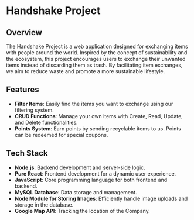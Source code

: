 # Handshake Project

## Overview

The Handshake Project is a web application designed for exchanging items with people around the world. Inspired by the concept of sustainability and the ecosystem, this project encourages users to exchange their unwanted items instead of discarding them as trash. By facilitating item exchanges, we aim to reduce waste and promote a more sustainable lifestyle.

## Features

- **Filter Items**: Easily find the items you want to exchange using our filtering system.
- **CRUD Functions**: Manage your own items with Create, Read, Update, and Delete functionalities.
- **Points System**: Earn points by sending recyclable items to us. Points can be redeemed for special coupons.

## Tech Stack

- **Node.js**: Backend development and server-side logic.
- **Pure React**: Frontend development for a dynamic user experience.
- **JavaScript**: Core programming language for both frontend and backend.
- **MySQL Database**: Data storage and management.
- **Node Module for Storing Images**: Efficiently handle image uploads and storage in the database.
- **Google Map API**: Tracking the location of the Company.

